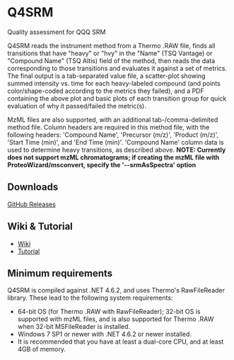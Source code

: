 # Q4SRM
Quality assessment for QQQ SRM

Q4SRM reads the instrument method from a Thermo .RAW file, finds all transitions that have "heavy" or "hvy" in the "Name" (TSQ Vantage) or "Compound Name" (TSQ Altis) field of the method, then reads the data corresponding to those transitions and evaluates it against a set of metrics. The final output is a tab-separated value file, a scatter-plot showing summed intensity vs. time for each heavy-labeled compound (and points color/shape-coded according to the metrics they failed), and a PDF containing the above plot and basic plots of each transition group for quick evaluation of why it passed/failed the metric(s).

MzML files are also supported, with an additional tab-/comma-delimited method file. Column headers are required in this method file, with the following headers: 'Compound Name', 'Precursor (m/z)', 'Product (m/z)', 'Start Time (min)', and 'End Time (min)'. 'Compound Name' column data is used to determine heavy transitions, as described above. **NOTE: Currently does not support mzML chromatograms; if creating the mzML file with ProteoWizard/msconvert, specify the '--srmAsSpectra' option**

## Downloads
[GitHub Releases](https://github.com/PNNL-Comp-Mass-Spec/Q4SRM/releases)

## Wiki & Tutorial
* [Wiki](https://github.com/PNNL-Comp-Mass-Spec/Q4SRM/wiki)
* [Tutorial](https://github.com/PNNL-Comp-Mass-Spec/Q4SRM/wiki/Tutorial)

## Minimum requirements
Q4SRM is compiled against .NET 4.6.2, and uses Thermo's RawFileReader library. These lead to the following system requirements:
* 64-bit OS (for Thermo .RAW with RawFileReader); 32-bit OS is supported with mzML files, and is also supported for Thermo .RAW when 32-bit MSFileReader is installed.
* Windows 7 SP1 or newer with .NET 4.6.2 or newer installed.
* It is recommended that you have at least a dual-core CPU, and at least 4GB of memory.
